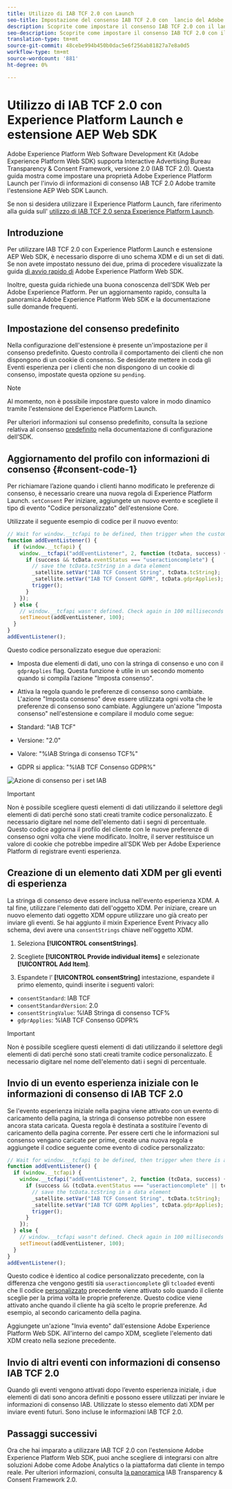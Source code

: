 ```yaml
---
title: Utilizzo di IAB TCF 2.0 con Launch
seo-title: Impostazione del consenso IAB TCF 2.0 con  lancio del Adobe e Adobe Experience Platform Web SDK
description: Scoprite come impostare il consenso IAB TCF 2.0 con il lancio  Adobe e Adobe Experience Platform Web SDK
seo-description: Scoprite come impostare il consenso IAB TCF 2.0 con il lancio  Adobe e Adobe Experience Platform Web SDK
translation-type: tm+mt
source-git-commit: 48cebe994b450b0dac5e6f256ab81827a7e8a0d5
workflow-type: tm+mt
source-wordcount: '881'
ht-degree: 0%

---
```



# Utilizzo di IAB TCF 2.0 con Experience Platform Launch e estensione AEP Web SDK

Adobe Experience Platform Web Software Development Kit (Adobe Experience Platform Web SDK) supporta Interactive Advertising Bureau Transparency &amp; Consent Framework, versione 2.0 (IAB TCF 2.0). Questa guida mostra come impostare una proprietà Adobe Experience Platform Launch  per l&#39;invio di informazioni di consenso IAB TCF 2.0  Adobe tramite l&#39;estensione AEP Web SDK Launch.

Se non si desidera utilizzare il Experience Platform Launch, fare riferimento alla guida sull&#39; [utilizzo di IAB TCF 2.0 senza Experience Platform Launch](./without-launch.md).

## Introduzione

Per utilizzare IAB TCF 2.0 con Experience Platform Launch e estensione AEP Web SDK, è necessario disporre di uno schema XDM e di un set di dati. Se non avete impostato nessuno dei due, prima di procedere visualizzate la guida [di avvio rapido di](../../getting-started/quick-start-with-launch.md) Adobe Experience Platform Web SDK.

Inoltre, questa guida richiede una buona conoscenza dell’SDK Web per Adobe Experience Platform. Per un aggiornamento rapido, consulta la panoramica [](../../home.md) Adobe Experience Platform Web SDK e la documentazione sulle domande [](../../getting-started/web-sdk-faq.md) frequenti.

## Impostazione del consenso predefinito

Nella configurazione dell&#39;estensione è presente un&#39;impostazione per il consenso predefinito. Questo controlla il comportamento dei clienti che non dispongono di un cookie di consenso. Se desiderate mettere in coda gli Eventi esperienza per i clienti che non dispongono di un cookie di consenso, impostate questa opzione su `pending`.

>[!NOTE]
>
>Al momento, non è possibile impostare questo valore in modo dinamico tramite l&#39;estensione del Experience Platform Launch.

Per ulteriori informazioni sul consenso predefinito, consulta la sezione relativa al consenso [predefinito](../../fundamentals/configuring-the-sdk.md#default-consent) nella documentazione di configurazione dell’SDK.

## Aggiornamento del profilo con informazioni di consenso {#consent-code-1}

Per richiamare l’azione quando i clienti hanno modificato le preferenze di consenso, è necessario creare una nuova regola di Experience Platform Launch. `setConsent` Per iniziare, aggiungete un nuovo evento e scegliete il tipo di evento &quot;Codice personalizzato&quot; dell&#39;estensione Core.

Utilizzate il seguente esempio di codice per il nuovo evento:

```javascript
// Wait for window.__tcfapi to be defined, then trigger when the customer has completed their consent and preferences.
function addEventListener() {
  if (window.__tcfapi) {
    window.__tcfapi("addEventListener", 2, function (tcData, success) {
      if (success && tcData.eventStatus === "useractioncomplete") {
        // save the tcData.tcString in a data element
        _satellite.setVar("IAB TCF Consent String", tcData.tcString);
        _satellite.setVar("IAB TCF Consent GDPR", tcData.gdprApplies);
        trigger();
      }
    });
  } else {
    // window.__tcfapi wasn't defined. Check again in 100 milliseconds
    setTimeout(addEventListener, 100);
  }
}
addEventListener();
```

Questo codice personalizzato esegue due operazioni:

* Imposta due elementi di dati, uno con la stringa di consenso e uno con il `gdprApplies` flag. Questa funzione è utile in un secondo momento quando si compila l’azione &quot;Imposta consenso&quot;.

* Attiva la regola quando le preferenze di consenso sono cambiate. L&#39;azione &quot;Imposta consenso&quot; deve essere utilizzata ogni volta che le preferenze di consenso sono cambiate. Aggiungere un&#39;azione &quot;Imposta consenso&quot; nell&#39;estensione e compilare il modulo come segue:

* Standard: &quot;IAB TCF&quot;
* Versione: &quot;2.0&quot;
* Valore: &quot;%IAB Stringa di consenso TCF%&quot;
* GDPR si applica: &quot;%IAB TCF Consenso GDPR%&quot;

![Azione di consenso per i set IAB](../../../assets/iab_set_consent_action.png)

>[!IMPORTANT]
>
>Non è possibile scegliere questi elementi di dati utilizzando il selettore degli elementi di dati perché sono stati creati tramite codice personalizzato. È necessario digitare nel nome dell&#39;elemento dati i segni di percentuale. Questo codice aggiorna il profilo del cliente con le nuove preferenze di consenso ogni volta che viene modificato. Inoltre, il server restituisce un valore di cookie che potrebbe impedire all’SDK Web per Adobe Experience Platform di registrare eventi esperienza.

## Creazione di un elemento dati XDM per gli eventi di esperienza

La stringa di consenso deve essere inclusa nell&#39;evento esperienza XDM. A tal fine, utilizzare l&#39;elemento dati dell&#39;oggetto XDM. Per iniziare, creare un nuovo elemento dati oggetto XDM oppure utilizzare uno già creato per inviare gli eventi. Se hai aggiunto il mixin Experience Event Privacy allo schema, devi avere una `consentStrings` chiave nell&#39;oggetto XDM.

1. Seleziona **[!UICONTROL consentStrings]**.

1. Scegliete **[!UICONTROL Provide individual items]** e selezionate **[!UICONTROL Add Item]**.

1. Espandete l’ **[!UICONTROL consentString]** intestazione, espandete il primo elemento, quindi inserite i seguenti valori:

* `consentStandard`: IAB TCF
* `consentStandardVersion`: 2.0
* `consentStringValue`: %IAB Stringa di consenso TCF%
* `gdprApplies`: %IAB TCF Consenso GDPR%

>[!IMPORTANT]
>
>Non è possibile scegliere questi elementi di dati utilizzando il selettore degli elementi di dati perché sono stati creati tramite codice personalizzato. È necessario digitare nel nome dell&#39;elemento dati i segni di percentuale.

## Invio di un evento esperienza iniziale con le informazioni di consenso di IAB TCF 2.0

Se l&#39;evento esperienza iniziale nella pagina viene attivato con un evento di caricamento della pagina, la stringa di consenso potrebbe non essere ancora stata caricata. Questa regola è destinata a sostituire l&#39;evento di caricamento della pagina corrente. Per essere certi che le informazioni sul consenso vengano caricate per prime, create una nuova regola e aggiungete il codice seguente come evento di codice personalizzato:

```javascript
// Wait for window.__tcfapi to be defined, then trigger when there is a consent string
function addEventListener() {
  if (window.__tcfapi) {
    window.__tcfapi("addEventListener", 2, function (tcData, success) {
      if (success && (tcData.eventStatus === "useractioncomplete" || tcData.eventStatus === "tcloaded")) {
        // save the tcData.tcString in a data element
        _satellite.setVar("IAB TCF Consent String", tcData.tcString);
        _satellite.setVar("IAB TCF GDPR Applies", tcData.gdprApplies);
        trigger();
      }
    });
  } else {
    // window.__tcfapi wasn"t defined. Check again in 100 milliseconds
    setTimeout(addEventListener, 100);
  }
}
addEventListener();
```

Questo codice è identico al codice personalizzato precedente, con la differenza che vengono gestiti sia `useractioncomplete` gli `tcloaded` eventi che Il codice [personalizzato](#consent-code-1) precedente viene attivato solo quando il cliente sceglie per la prima volta le proprie preferenze. Questo codice viene attivato anche quando il cliente ha già scelto le proprie preferenze. Ad esempio, al secondo caricamento della pagina.

Aggiungete un&#39;azione &quot;Invia evento&quot; dall&#39;estensione Adobe Experience Platform Web SDK. All&#39;interno del campo XDM, scegliete l&#39;elemento dati XDM creato nella sezione precedente.

## Invio di altri eventi con informazioni di consenso IAB TCF 2.0

Quando gli eventi vengono attivati dopo l’evento esperienza iniziale, i due elementi di dati sono ancora definiti e possono essere utilizzati per inviare le informazioni di consenso IAB. Utilizzate lo stesso elemento dati XDM per inviare eventi futuri. Sono incluse le informazioni IAB TCF 2.0.

## Passaggi successivi

Ora che hai imparato a utilizzare IAB TCF 2.0 con l&#39;estensione Adobe Experience Platform Web SDK, puoi anche scegliere di integrarsi con altre soluzioni  Adobe come  Adobe Analytics o la piattaforma dati cliente in tempo reale. Per ulteriori informazioni, consulta [la panoramica](./overview.md) IAB Transparency &amp; Consent Framework 2.0.
